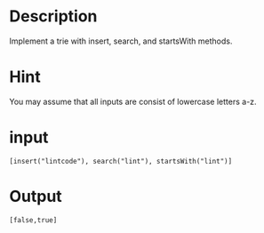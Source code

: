 # Description
Implement a trie with insert, search, and startsWith methods.

# Hint
You may assume that all inputs are consist of lowercase letters a-z.

# input
```
[insert("lintcode"), search("lint"), startsWith("lint")]
```

# Output
```
[false,true]
```
